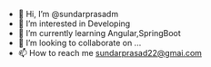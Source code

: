 - 👋 Hi, I’m @sundarprasadm
- 👀 I’m interested in Developing
- 🌱 I’m currently learning Angular,SpringBoot
- 💞️ I’m looking to collaborate on ...
- 📫 How to reach me sundarprasad22@gmai.com

<!---
sundarprasadm/sundarprasadm is a ✨ special ✨ repository because its `README.md` (this file) appears on your GitHub profile.
You can click the Preview link to take a look at your changes.
--->
